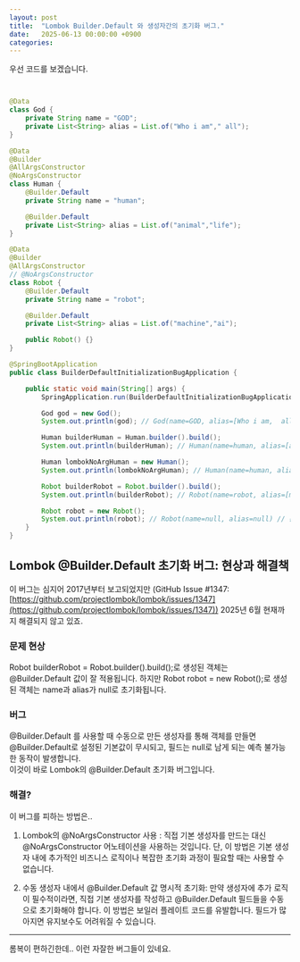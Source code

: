 ```yaml
---
layout: post
title:  "Lombok Builder.Default 와 생성자간의 초기화 버그."
date:   2025-06-13 00:00:00 +0900
categories: 
---
```

우선 코드를 보겠습니다.

```java


@Data
class God {
    private String name = "GOD";
    private List<String> alias = List.of("Who i am"," all");
}

@Data
@Builder
@AllArgsConstructor
@NoArgsConstructor
class Human {
    @Builder.Default
    private String name = "human";

    @Builder.Default
    private List<String> alias = List.of("animal","life");
}

@Data
@Builder
@AllArgsConstructor
// @NoArgsConstructor
class Robot {
    @Builder.Default
    private String name = "robot";

    @Builder.Default
    private List<String> alias = List.of("machine","ai");

    public Robot() {}
}

@SpringBootApplication
public class BuilderDefaultInitializationBugApplication {

    public static void main(String[] args) {
        SpringApplication.run(BuilderDefaultInitializationBugApplication.class, args);

        God god = new God();
        System.out.println(god); // God(name=GOD, alias=[Who i am,  all])

        Human builderHuman = Human.builder().build();
        System.out.println(builderHuman); // Human(name=human, alias=[animal, life])

        Human lombokNoArgHuman = new Human();
        System.out.println(lombokNoArgHuman); // Human(name=human, alias=[animal, life])

        Robot builderRobot = Robot.builder().build();
        System.out.println(builderRobot); // Robot(name=robot, alias=[machine, ai])

        Robot robot = new Robot();
        System.out.println(robot); // Robot(name=null, alias=null) // 분명 필드 초기화를 선언했으나 null로 초기화된다!
    }
}
```

## Lombok @Builder.Default 초기화 버그: 현상과 해결책

이 버그는 심지어 2017년부터 보고되었지만 (GitHub Issue #1347: [https://github.com/projectlombok/lombok/issues/1347](https://github.com/projectlombok/lombok/issues/1347)) 2025년 6월 현재까지 해결되지 않고 있죠.

### 문제 현상

Robot builderRobot = Robot.builder().build();로 생성된 객체는 @Builder.Default 값이 잘 적용됩니다.
하지만 Robot robot = new Robot();로 생성된 객체는 name과 alias가 null로 초기화됩니다.

### 버그

@Builder.Default 를 사용할 때 수동으로 만든 생성자를 통해 객체를 만들면 @Builder.Default로 설정된 기본값이 무시되고, 필드는 null로 남게 되는 예측 불가능한 동작이 발생합니다.  
이것이 바로 Lombok의 @Builder.Default 초기화 버그입니다.

### 해결?

이 버그를 피하는 방법은..

1.  Lombok의 @NoArgsConstructor 사용 :
    직접 기본 생성자를 만드는 대신 @NoArgsConstructor 어노테이션을 사용하는 것입니다. 
    단, 이 방법은 기본 생성자 내에 추가적인 비즈니스 로직이나 복잡한 초기화 과정이 필요할 때는 사용할 수 없습니다. 

2.  수동 생성자 내에서 @Builder.Default 값 명시적 초기화:
    만약 생성자에 추가 로직이 필수적이라면, 직접 기본 생성자를 작성하고 @Builder.Default 필드들을 수동으로 초기화해야 합니다.
    이 방법은 보일러 플레이트 코드를 유발합니다. 필드가 많아지면 유지보수도 어려워질 수 있습니다.

---

롬복이 편하긴한데.. 이런 자잘한 버그들이 있네요.


